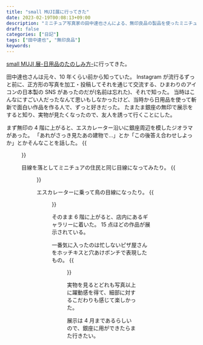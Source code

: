 ```yaml
---
title: "small MUJI展に行ってきた"
date: 2023-02-19T00:08:13+09:00
description: "ミニチュア写真家の田中達也さんによる、無印良品の製品を使ったミニチュアの展示に行ってきた。"
draft: false
categories: ["日記"]
tags: ["田中達也", "無印良品"]
keywords:
---
```


[small MUJI 展-日用品のたのしみ方-](https://atelier.muji.com/jp/exhibition/5383/)に行ってきた。

<!--more-->

田中達也さんは元々、10 年くらい前から知っていた。
Instagram が流行るずっと前に、正方形の写真を加工・投稿してそれを通じて交流する、ひまわりのアイコンの日本製の SNS があったのだが(名前は忘れた)、それで知った。
当時はこんなにすごい人だったなんて思いもしなかったけど、当時から日用品を使って斬新で面白い作品を作る人で、ずっと好きだった。
たまたま銀座の無印で展示をすると知り、実物が見たくなったので、友人を誘って行くことにした。

まず無印の 4 階に上がると、エスカレーター沿いに銀座周辺を模したジオラマがあった。
「あれがさっき見たあの建物で...」とか「この後答え合わせしよっか」とかそんなことを話した。
{{<figure src="/images/202302/ginza_diorama.jpg" class="center" alt="無印良品の製品が用いられた銀座周辺のジオラマ" title="MUJIるシティ GINZA with 友人" width="400">}}

目線を落としてミニチュアの住民と同じ目線になってみたり。
{{<figure src="/images/202302/ginza_diorama_street.jpg" class="center" alt="中央通り" title="銀座の中央通り" width="400">}}

エスカレーターに乗って鳥の目線になったり。
{{<figure src="/images/202302/ginza_diorama_bird.jpg" class="center" alt="銀座上空" title="銀座上空" width="400">}}

そのまま 6 階に上がると、店内にあるギャラリーに着いた。
15 点ほどの作品が展示されている。

一番気に入ったのは忙しないピザ屋さんをホッチキスと穴あけポンチで表現したもの。
{{<figure src="/images/202302/harii_up.jpg" class="center" alt="忙しないピザ屋さん" title="ハリーアップ" width="400">}}

実物を見るとどれも写真以上に躍動感を得て、細部に対するこだわりも感じて楽しかった。

展示は 4 月まであるらしいので、銀座に用ができたらまた行きたい。
